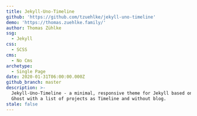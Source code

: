 ```yaml
---
title: Jekyll-Uno-Timeline
github: 'https://github.com/tzuehlke/jekyll-uno-timeline'
demo: 'https://thomas.zuehlke.family/'
author: Thomas Zühlke
ssg:
  - Jekyll
css:
  - SCSS
cms:
  - No Cms
archetype:
  - Single Page
date: 2020-01-31T06:00:00.000Z
github_branch: master
description: >-
  Jekyll-Uno-Timeline - a minimal, responsive theme for Jekyll based on Uno for
  Ghost with a list of projects as Timeline and without blog.
stale: false
---
```

